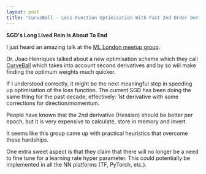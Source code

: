 ```yaml
---
layout: post
title: "CurveBall - Loss Function Optimisation With Fast 2nd Order Derivatives"
--- 
```

**SGD's Long Lived Rein Is About To End**


I just heard an amazing talk at the [ML London meetup group](https://www.meetup.com/London-Machine-Learning-Meetup/events/268395906/).


Dr. Joao Henriques talked about a new optimisation scheme which they call [CurveBall](http://www.robots.ox.ac.uk/~vgg/research/curveball/) which takes into account second derivatives and by so will make finding the optimum weights much quicker.

If I understood correctly, it might be the next meaningful step in speeding up optimisation of the loss function.
The current SGD has been doing the same thing for the past decade, effectively: 1st derivative with some corrections for direction/momentum.


People have known that the 2nd derivative (Hessian) should be better per epoch, but it is very expensive to calculate, store in memory and invert.


It seems like this group came up with practical heuristics that overcome these hardships.


One extra sweet aspect is that they claim that there will no longer be a need to fine tune for a learning rate hyper parameter.
This could potentially be implemented in all the NN platforms (TF, PyTorch, etc.).